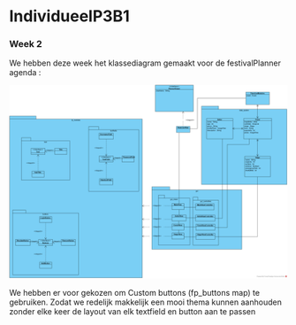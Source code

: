 # IndividueelP3B1

### Week 2

We hebben deze week het klassediagram gemaakt voor de festivalPlanner agenda :

![alt text](ClassDiagram1.png)

We hebben er voor gekozen om Custom buttons (fp_buttons map) te gebruiken. Zodat we redelijk makkelijk een mooi thema kunnen aanhouden zonder elke keer de layout van elk textfield en button aan te passen 

